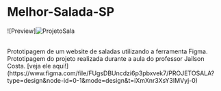 # Melhor-Salada-SP
![Preview]![ProjetoSala](https://github.com/LuizaMGama/Melhor-Salada-SP/assets/164073139/c1dc5eaa-8e2c-4d9d-8c73-6aaf95cdcc7b)

<br>
Prototipagem de um website de saladas utilizando a ferramenta Figma.
Prototipagem do projeto realizada durante a aula do professor Jailson Costa.
[veja ele aqui!](https://www.figma.com/file/FUgsDBUncdzi6p3pbxvek7/PROJETOSALA?type=design&node-id=0-1&mode=design&t=iXmXnr3XsY3IMVyj-0)

